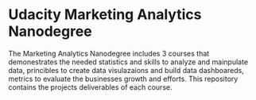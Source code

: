 # Udacity Marketing Analytics Nanodegree

The Marketing Analytics Nanodegree includes 3 courses that demonestrates the needed statistics and skills to analyze and mainpulate data, princibles to create data visulazaions and build data dashboareds, metrics to evaluate the businesses growth and efforts. 
This repository contains the projects deliverables of each course.
